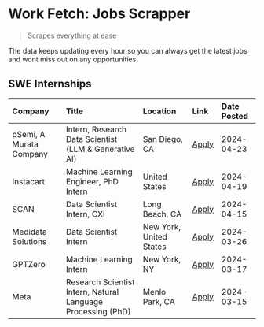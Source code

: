 # Work Fetch: Jobs Scrapper
> Scrapes everything at ease

The data keeps updating every hour so you can always get the latest jobs and wont miss out on any opportunities.

## SWE Internships
<!--START_SECTION:workfetch-->
| Company                 | Title                                                        | Location                | Link                                                                                                                                                                                                                                                                         | Date Posted   |
|:------------------------|:-------------------------------------------------------------|:------------------------|:-----------------------------------------------------------------------------------------------------------------------------------------------------------------------------------------------------------------------------------------------------------------------------|:--------------|
| pSemi, A Murata Company | Intern, Research Data Scientist (LLM & Generative AI)        | San Diego, CA           | [Apply](https://www.linkedin.com/jobs/view/intern-research-data-scientist-llm-generative-ai-at-psemi-a-murata-company-3887074168?position=5&pageNum=0&refId=%2BsbVFWGPABwmbzamdMGfOg%3D%3D&trackingId=4rS2iJXVlXuGfadJ9ipTkw%3D%3D&trk=public_jobs_jserp-result_search-card) | 2024-04-23    |
| Instacart               | Machine Learning Engineer, PhD Intern                        | United States           | [Apply](https://www.linkedin.com/jobs/view/machine-learning-engineer-phd-intern-at-instacart-3901991739?position=3&pageNum=0&refId=%2BsbVFWGPABwmbzamdMGfOg%3D%3D&trackingId=fGij0HH2uhlq2W3MURccHg%3D%3D&trk=public_jobs_jserp-result_search-card)                          | 2024-04-19    |
| SCAN                    | Data Scientist Intern, CXI                                   | Long Beach, CA          | [Apply](https://www.linkedin.com/jobs/view/data-scientist-intern-cxi-at-scan-3899690492?position=9&pageNum=0&refId=%2BsbVFWGPABwmbzamdMGfOg%3D%3D&trackingId=EI45SGZnEImnFzpVxtrjSg%3D%3D&trk=public_jobs_jserp-result_search-card)                                          | 2024-04-15    |
| Medidata Solutions      | Data Scientist Intern                                        | New York, United States | [Apply](https://www.linkedin.com/jobs/view/data-scientist-intern-at-medidata-solutions-3810253704?position=2&pageNum=0&refId=%2BsbVFWGPABwmbzamdMGfOg%3D%3D&trackingId=WLAyG3OOYwBaKaFkFWLHWw%3D%3D&trk=public_jobs_jserp-result_search-card)                                | 2024-03-26    |
| GPTZero                 | Machine Learning Intern                                      | New York, NY            | [Apply](https://www.linkedin.com/jobs/view/machine-learning-intern-at-gptzero-3860723963?position=8&pageNum=0&refId=%2BsbVFWGPABwmbzamdMGfOg%3D%3D&trackingId=AzeBwsUJhSJU85%2B76pN39A%3D%3D&trk=public_jobs_jserp-result_search-card)                                       | 2024-03-17    |
| Meta                    | Research Scientist Intern, Natural Language Processing (PhD) | Menlo Park, CA          | [Apply](https://www.linkedin.com/jobs/view/research-scientist-intern-natural-language-processing-phd-at-meta-3858718375?position=10&pageNum=0&refId=%2BsbVFWGPABwmbzamdMGfOg%3D%3D&trackingId=7Taws0EKHMsKFruApb2mww%3D%3D&trk=public_jobs_jserp-result_search-card)         | 2024-03-15    |
<!--END_SECTION:workfetch-->
